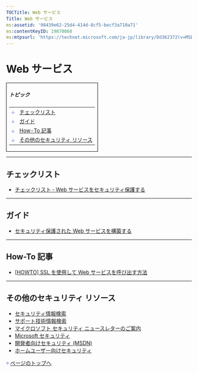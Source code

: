 ```yaml
---
TOCTitle: Web サービス
Title: Web サービス
ms:assetid: '98439e62-25d4-414d-8cf5-becf3a710a71'
ms:contentKeyID: 19870068
ms:mtpsurl: 'https://technet.microsoft.com/ja-jp/library/Dd362372(v=MSDN.10)'
---
```


Web サービス
============

<table border="0" cellpadding="0" cellspacing="0">
<tbody>
<tr>
<td style="border:1px solid black;" colspan="5">
  
##### トピック
  
|                                                                                                                                                                 |                                       |  
|-----------------------------------------------------------------------------------------------------------------------------------------------------------------|---------------------------------------|  
| [<img src="images/dd362372.arrow_px_down(ja-jp,TechNet.10).gif" alt="チェックリスト" width="7" height="9" />](#eaa)                | [チェックリスト](#eaa)                |  
| [<img src="images/dd362372.arrow_px_down(ja-jp,TechNet.10).gif" alt="ガイド" width="7" height="9" />](#ecb)                        | [ガイド](#ecb)                        |  
| [<img src="images/dd362372.arrow_px_down(ja-jp,TechNet.10).gif" alt="How-To 記事" width="7" height="9" />](#ehb)                   | [How-To 記事](#ehb)                   |  
| [<img src="images/dd362372.arrow_px_down(ja-jp,TechNet.10).gif" alt="その他のセキュリティ リソース" width="7" height="9" />](#emb) | [その他のセキュリティ リソース](#emb) |

</td>
</tr>
</tbody>
</table>
<p> </p>

------------------------------------------------------------------------

チェックリスト
--------------

-   [チェックリスト ‐ Web サービスをセキュリティ保護する](http://www.microsoft.com/japan/msdn/security/guidance/secmod99.mspx)

------------------------------------------------------------------------

ガイド
------

-   [セキュリティ保護された Web サービスを構築する](http://www.microsoft.com/japan/msdn/security/guidance/secmod85.mspx)

------------------------------------------------------------------------

How-To 記事
-----------

-   [\[HOWTO\] SSL を使用して Web サービスを呼び出す方法](http://www.microsoft.com/japan/msdn/security/guidance/secmod28.mspx)

------------------------------------------------------------------------

その他のセキュリティ リソース
-----------------------------

-   [セキュリティ情報検索](http://www.microsoft.com/japan/technet/security/current.aspx)
-   [サポート技術情報検索](http://support.microsoft.com/search/)
-   [マイクロソフト セキュリティ ニュースレターのご案内](http://www.microsoft.com/japan/technet/security/secnews/default.mspx)
-   [Microsoft セキュリティ](http://www.microsoft.com/japan/security/)
-   [開発者向けセキュリティ (MSDN)](http://www.microsoft.com/japan/msdn/security/)
-   [ホームユーザー向けセキュリティ](http://www.microsoft.com/japan/athome/security/default.mspx)

[<img src="images/dd362372.arrow_px_up(ja-jp,TechNet.10).gif" alt="ページのトップへ" width="7" height="9" />](#top) [ページのトップへ](#top)
